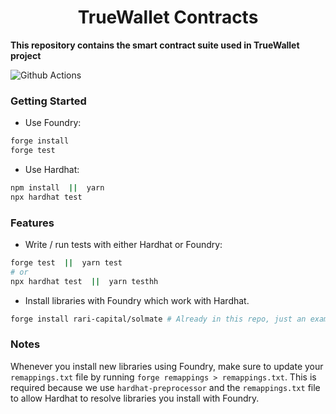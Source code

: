 # <h1 align="center"> TrueWallet Contracts </h1>

**This repository contains the smart contract suite used in TrueWallet project**

![Github Actions](https://github.com/devanonon/hardhat-foundry-template/workflows/test/badge.svg)

### Getting Started

 * Use Foundry: 
```bash
forge install
forge test
```

 * Use Hardhat:
```bash
npm install  ||  yarn
npx hardhat test
```

### Features

 * Write / run tests with either Hardhat or Foundry:
```bash
forge test  ||  yarn test
# or
npx hardhat test  ||  yarn testhh
```

 * Install libraries with Foundry which work with Hardhat.
```bash
forge install rari-capital/solmate # Already in this repo, just an example
```

### Notes

Whenever you install new libraries using Foundry, make sure to update your `remappings.txt` file by running `forge remappings > remappings.txt`. This is required because we use `hardhat-preprocessor` and the `remappings.txt` file to allow Hardhat to resolve libraries you install with Foundry.
